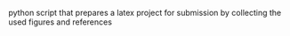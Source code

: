 python script that prepares a latex project for submission by collecting the used figures and references
